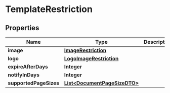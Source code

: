 # TemplateRestriction

## Properties
Name | Type | Description | Notes
------------ | ------------- | ------------- | -------------
**image** | [**ImageRestriction**](ImageRestriction.md) |  |  [optional]
**logo** | [**LogoImageRestriction**](LogoImageRestriction.md) |  |  [optional]
**expireAfterDays** | **Integer** |  |  [optional]
**notifyInDays** | **Integer** |  |  [optional]
**supportedPageSizes** | [**List&lt;DocumentPageSizeDTO&gt;**](DocumentPageSizeDTO.md) |  |  [optional]
